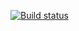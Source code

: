 [![Build status](https://ci.appveyor.com/api/projects/status/kf4e6rvld5flhu7x?svg=true)](https://ci.appveyor.com/project/zvasileva/prorotype)